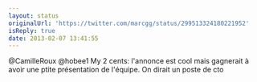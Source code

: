 ```yaml
---
layout: status
originalUrl: 'https://twitter.com/marcgg/status/299513324180221952'
isReply: true
date: 2013-02-07 13:41:55
---
```


@CamilleRoux @hobee1 My 2 cents: l'annonce est cool mais gagnerait à avoir une ptite présentation de l'équipe. On dirait un poste de cto
